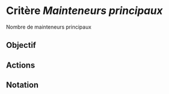 # Critère *Mainteneurs principaux*
Nombre de mainteneurs principaux

## Objectif


## Actions


## Notation
